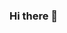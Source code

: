 ### Hi there 👋

<!--
**WaledGoba220/WaledGoba220** is a ✨ _special_ ✨ repository because its `README.md` (this file) appears on your GitHub profile.

Here are some ideas to get you started:
My name is Kevin, and here are a few things I'm working on:

- Happy Coding
- Software Product Sprint
- Google Maps

I **love** nerding out about creative coding, so don't hesitate to reach out!

-->
